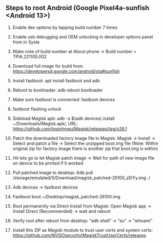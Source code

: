 
## Steps to root Android (Google Pixel4a-sunfish <Android 13>)

1. Enable dev options by tapping build number 7 times
2. Enable usb debugging and OEM unlocking in developer options panel from in Syste
3. Make note of build number at About phone -> Build number = TPIA.221105.002
4. Download full image for build from: https://developersd.google.com/android/ota#sunfish
5. Install fastboot: apt install fastboot and adb
6. Reboot to bootloader: adb reboot bootloader
7. Make sure fastboot is connected: fastboot devices
8. fastboot flashing unlock

9. Sideload Magisk apk: adb -s $(adb devices) install ~/Downloads/Magisk.apk/, URL: https://github.com/topjohnwu/Magisk/releases/tag/v26.1
10. Patch the downloaded factory image file in Magisk: Magisk -> Install -> Select and patch a file -> Select the unzipped boot.img file (Note: Within original zip for factory image there is another zip that boot.img is within) 

11. Hit lets go to let Magisk patch image -> Wait for path of new image file on device to be printed if it worked
12. Pull patched image to desktop: Adb pull /storage/emulated/0/Download/magisk_patched-26100_zEIYy.img ./
13. Adb devices -> fastboot devices 
14. Fastboot boot ~/Desktop/magisk_patched-26100.img
15. Root permanently via Direct Install from Magisk: Open Magisk app -> Install Direct (Recommended) -> wait and reboot
16. Verify root after reboot from desktop: “adb shell” -> “su” -> “whoami”

17. Install this ZIP as Magisk module to trust user certs and system certs: https://github.com/NVISOsecurity/MagiskTrustUserCerts/releases 







